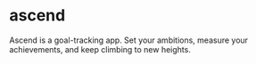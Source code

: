 # ascend
Ascend is a goal-tracking app. Set your ambitions, measure your achievements, and keep climbing to new heights.
